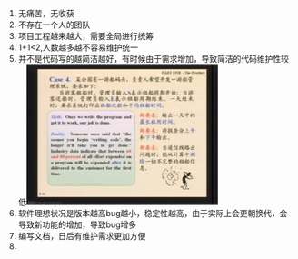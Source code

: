 1. 无痛苦，无收获
2. 不存在一个人的团队
3. 项目工程越来越大，需要全局进行统筹
4. 1+1<2,人数越多越不容易维护统一
5. 并不是代码写的越简洁越好，有时候由于需求增加，导致简洁的代码维护性较低<img src="res/00.绪论/2022-08-23 232026.jpg" alt="2022-08-23 232026" style="zoom:33%;" />
6. 软件理想状况是版本越高bug越小，稳定性越高，由于实际上会更朝换代，会导致新功能的增加，导致bug增多
7. 编写文档，日后有维护需求更加方便
8. 